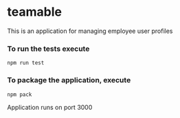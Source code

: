 # teamable
This is an application for managing employee user profiles

### To run the tests execute

    npm run test

### To package the application, execute

    npm pack

    
Application runs on port 3000
